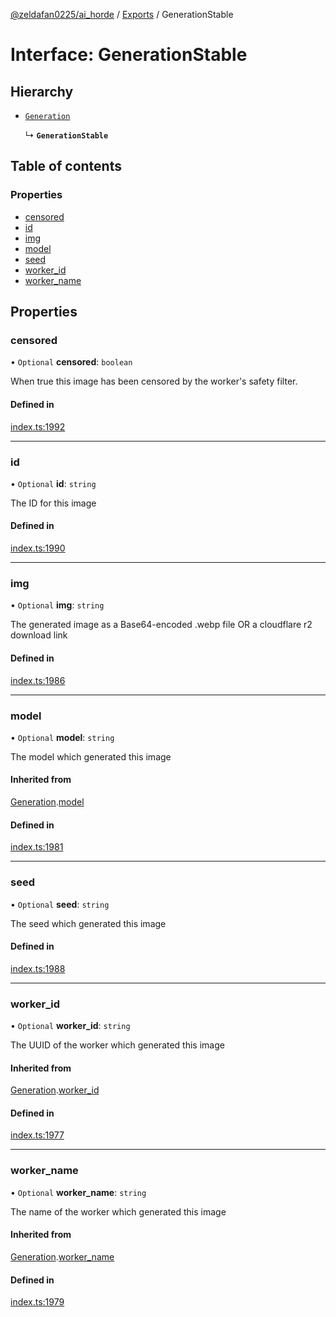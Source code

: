 [@zeldafan0225/ai_horde](../README.md) / [Exports](../modules.md) / GenerationStable

# Interface: GenerationStable

## Hierarchy

- [`Generation`](Generation.md)

  ↳ **`GenerationStable`**

## Table of contents

### Properties

- [censored](GenerationStable.md#censored)
- [id](GenerationStable.md#id)
- [img](GenerationStable.md#img)
- [model](GenerationStable.md#model)
- [seed](GenerationStable.md#seed)
- [worker\_id](GenerationStable.md#worker_id)
- [worker\_name](GenerationStable.md#worker_name)

## Properties

### censored

• `Optional` **censored**: `boolean`

When true this image has been censored by the worker's safety filter.

#### Defined in

[index.ts:1992](https://github.com/ZeldaFan0225/ai_horde/blob/bd3c116/index.ts#L1992)

___

### id

• `Optional` **id**: `string`

The ID for this image

#### Defined in

[index.ts:1990](https://github.com/ZeldaFan0225/ai_horde/blob/bd3c116/index.ts#L1990)

___

### img

• `Optional` **img**: `string`

The generated image as a Base64-encoded .webp file OR a cloudflare r2 download link

#### Defined in

[index.ts:1986](https://github.com/ZeldaFan0225/ai_horde/blob/bd3c116/index.ts#L1986)

___

### model

• `Optional` **model**: `string`

The model which generated this image

#### Inherited from

[Generation](Generation.md).[model](Generation.md#model)

#### Defined in

[index.ts:1981](https://github.com/ZeldaFan0225/ai_horde/blob/bd3c116/index.ts#L1981)

___

### seed

• `Optional` **seed**: `string`

The seed which generated this image

#### Defined in

[index.ts:1988](https://github.com/ZeldaFan0225/ai_horde/blob/bd3c116/index.ts#L1988)

___

### worker\_id

• `Optional` **worker\_id**: `string`

The UUID of the worker which generated this image

#### Inherited from

[Generation](Generation.md).[worker_id](Generation.md#worker_id)

#### Defined in

[index.ts:1977](https://github.com/ZeldaFan0225/ai_horde/blob/bd3c116/index.ts#L1977)

___

### worker\_name

• `Optional` **worker\_name**: `string`

The name of the worker which generated this image

#### Inherited from

[Generation](Generation.md).[worker_name](Generation.md#worker_name)

#### Defined in

[index.ts:1979](https://github.com/ZeldaFan0225/ai_horde/blob/bd3c116/index.ts#L1979)

